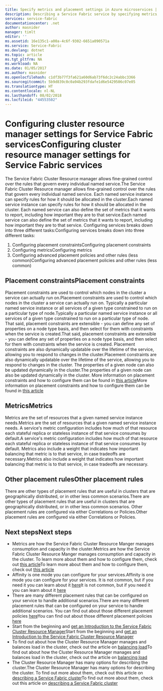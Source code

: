 ```yaml
---
title: Specify metrics and placement settings in Azure microservices | Microsoft Docs
description: Describing a Service Fabric service by specifying metrics, placement constraints, and other placement policies.
services: service-fabric
documentationcenter: .net
author: masnider
manager: timlt
editor: ''
ms.assetid: 16e135c1-a00a-4c6f-9302-6651a090571a
ms.service: Service-Fabric
ms.devlang: dotnet
ms.topic: article
ms.tgt_pltfrm: NA
ms.workload: NA
ms.date: 01/05/2017
ms.author: masnider
ms.openlocfilehash: c1df3b77f3fa621a60d6ab73f6dc2c24abbc3366
ms.sourcegitcommit: 5b9d839c0c0a94b293fdafe1d6e5429506c07e05
ms.translationtype: HT
ms.contentlocale: nl-NL
ms.lasthandoff: 08/02/2018
ms.locfileid: "44553502"
---
```

# <a name="configuring-cluster-resource-manager-settings-for-service-fabric-services"></a><span data-ttu-id="0812a-103">Configuring cluster resource manager settings for Service Fabric services</span><span class="sxs-lookup"><span data-stu-id="0812a-103">Configuring cluster resource manager settings for Service Fabric services</span></span>
<span data-ttu-id="0812a-104">The Service Fabric Cluster Resource manager allows fine-grained control over the rules that govern every individual named service.</span><span class="sxs-lookup"><span data-stu-id="0812a-104">The Service Fabric Cluster Resource manager allows fine-grained control over the rules that govern every individual named service.</span></span> <span data-ttu-id="0812a-105">Each named service instance can specify rules for how it should be allocated in the cluster.</span><span class="sxs-lookup"><span data-stu-id="0812a-105">Each named service instance can specify rules for how it should be allocated in the cluster.</span></span> <span data-ttu-id="0812a-106">Each named service can also define the set of metrics that it wants to report, including how important they are to that service.</span><span class="sxs-lookup"><span data-stu-id="0812a-106">Each named service can also define the set of metrics that it wants to report, including how important they are to that service.</span></span> <span data-ttu-id="0812a-107">Configuring services breaks down into three different tasks:</span><span class="sxs-lookup"><span data-stu-id="0812a-107">Configuring services breaks down into three different tasks:</span></span>

1. <span data-ttu-id="0812a-108">Configuring placement constraints</span><span class="sxs-lookup"><span data-stu-id="0812a-108">Configuring placement constraints</span></span>
2. <span data-ttu-id="0812a-109">Configuring metrics</span><span class="sxs-lookup"><span data-stu-id="0812a-109">Configuring metrics</span></span>
3. <span data-ttu-id="0812a-110">Configuring advanced placement policies and other rules (less common)</span><span class="sxs-lookup"><span data-stu-id="0812a-110">Configuring advanced placement policies and other rules (less common)</span></span>

## <a name="placement-constraints"></a><span data-ttu-id="0812a-111">Placement constraints</span><span class="sxs-lookup"><span data-stu-id="0812a-111">Placement constraints</span></span>
<span data-ttu-id="0812a-112">Placement constraints are used to control which nodes in the cluster a service can actually run on.</span><span class="sxs-lookup"><span data-stu-id="0812a-112">Placement constraints are used to control which nodes in the cluster a service can actually run on.</span></span> <span data-ttu-id="0812a-113">Typically a particular named service instance or all services of a given type constrained to run on a particular type of node.</span><span class="sxs-lookup"><span data-stu-id="0812a-113">Typically a particular named service instance or all services of a given type constrained to run on a particular type of node.</span></span> <span data-ttu-id="0812a-114">That said, placement constraints are extensible - you can define any set of properties on a node type basis, and then select for them with constraints when the service is created.</span><span class="sxs-lookup"><span data-stu-id="0812a-114">That said, placement constraints are extensible - you can define any set of properties on a node type basis, and then select for them with constraints when the service is created.</span></span> <span data-ttu-id="0812a-115">Placement constraints are also dynamically updatable over the lifetime of the service, allowing you to respond to changes in the cluster.</span><span class="sxs-lookup"><span data-stu-id="0812a-115">Placement constraints are also dynamically updatable over the lifetime of the service, allowing you to respond to changes in the cluster.</span></span> <span data-ttu-id="0812a-116">The properties of a given node can also be updated dynamically in the cluster.</span><span class="sxs-lookup"><span data-stu-id="0812a-116">The properties of a given node can also be updated dynamically in the cluster.</span></span> <span data-ttu-id="0812a-117">More information on placement constraints and how to configure them can be found in [this article](service-fabric-cluster-resource-manager-cluster-description.md#placement-constraints-and-node-properties)</span><span class="sxs-lookup"><span data-stu-id="0812a-117">More information on placement constraints and how to configure them can be found in [this article](service-fabric-cluster-resource-manager-cluster-description.md#placement-constraints-and-node-properties)</span></span>

## <a name="metrics"></a><span data-ttu-id="0812a-118">Metrics</span><span class="sxs-lookup"><span data-stu-id="0812a-118">Metrics</span></span>
<span data-ttu-id="0812a-119">Metrics are the set of resources that a given named service instance needs.</span><span class="sxs-lookup"><span data-stu-id="0812a-119">Metrics are the set of resources that a given named service instance needs.</span></span> <span data-ttu-id="0812a-120">A service's metric configuration includes how much of that resource each stateful replica or stateless instance of that service consumes by default.</span><span class="sxs-lookup"><span data-stu-id="0812a-120">A service's metric configuration includes how much of that resource each stateful replica or stateless instance of that service consumes by default.</span></span> <span data-ttu-id="0812a-121">Metrics also include a weight that indicates how important balancing that metric is to that service, in case tradeoffs are necessary.</span><span class="sxs-lookup"><span data-stu-id="0812a-121">Metrics also include a weight that indicates how important balancing that metric is to that service, in case tradeoffs are necessary.</span></span>

## <a name="other-placement-rules"></a><span data-ttu-id="0812a-122">Other placement rules</span><span class="sxs-lookup"><span data-stu-id="0812a-122">Other placement rules</span></span>
<span data-ttu-id="0812a-123">There are other types of placement rules that are useful in clusters that are geographically distributed, or in other less common scenarios.</span><span class="sxs-lookup"><span data-stu-id="0812a-123">There are other types of placement rules that are useful in clusters that are geographically distributed, or in other less common scenarios.</span></span> <span data-ttu-id="0812a-124">Other placement rules are configured via either Correlations or Policies.</span><span class="sxs-lookup"><span data-stu-id="0812a-124">Other placement rules are configured via either Correlations or Policies.</span></span>

## <a name="next-steps"></a><span data-ttu-id="0812a-125">Next steps</span><span class="sxs-lookup"><span data-stu-id="0812a-125">Next steps</span></span>
* <span data-ttu-id="0812a-126">Metrics are how the Service Fabric Cluster Resource Manger manages consumption and capacity in the cluster.</span><span class="sxs-lookup"><span data-stu-id="0812a-126">Metrics are how the Service Fabric Cluster Resource Manger manages consumption and capacity in the cluster.</span></span> <span data-ttu-id="0812a-127">To learn more about them and how to configure them, check out [this article](service-fabric-cluster-resource-manager-metrics.md)</span><span class="sxs-lookup"><span data-stu-id="0812a-127">To learn more about them and how to configure them, check out [this article](service-fabric-cluster-resource-manager-metrics.md)</span></span>
* <span data-ttu-id="0812a-128">Affinity is one mode you can configure for your services.</span><span class="sxs-lookup"><span data-stu-id="0812a-128">Affinity is one mode you can configure for your services.</span></span> <span data-ttu-id="0812a-129">It is not common, but if you need it you can learn about it [here](service-fabric-cluster-resource-manager-advanced-placement-rules-affinity.md)</span><span class="sxs-lookup"><span data-stu-id="0812a-129">It is not common, but if you need it you can learn about it [here](service-fabric-cluster-resource-manager-advanced-placement-rules-affinity.md)</span></span>
* <span data-ttu-id="0812a-130">There are many different placement rules that can be configured on your service to handle additional scenarios.</span><span class="sxs-lookup"><span data-stu-id="0812a-130">There are many different placement rules that can be configured on your service to handle additional scenarios.</span></span> <span data-ttu-id="0812a-131">You can find out about those different placement policies [here](service-fabric-cluster-resource-manager-advanced-placement-rules-placement-policies.md)</span><span class="sxs-lookup"><span data-stu-id="0812a-131">You can find out about those different placement policies [here](service-fabric-cluster-resource-manager-advanced-placement-rules-placement-policies.md)</span></span>
* <span data-ttu-id="0812a-132">Start from the beginning and [get an Introduction to the Service Fabric Cluster Resource Manager](service-fabric-cluster-resource-manager-introduction.md)</span><span class="sxs-lookup"><span data-stu-id="0812a-132">Start from the beginning and [get an Introduction to the Service Fabric Cluster Resource Manager](service-fabric-cluster-resource-manager-introduction.md)</span></span>
* <span data-ttu-id="0812a-133">To find out about how the Cluster Resource Manager manages and balances load in the cluster, check out the article on [balancing load](service-fabric-cluster-resource-manager-balancing.md)</span><span class="sxs-lookup"><span data-stu-id="0812a-133">To find out about how the Cluster Resource Manager manages and balances load in the cluster, check out the article on [balancing load](service-fabric-cluster-resource-manager-balancing.md)</span></span>
* <span data-ttu-id="0812a-134">The Cluster Resource Manager has many options for describing the cluster.</span><span class="sxs-lookup"><span data-stu-id="0812a-134">The Cluster Resource Manager has many options for describing the cluster.</span></span> <span data-ttu-id="0812a-135">To find out more about them, check out this article on [describing a Service Fabric cluster](service-fabric-cluster-resource-manager-cluster-description.md)</span><span class="sxs-lookup"><span data-stu-id="0812a-135">To find out more about them, check out this article on [describing a Service Fabric cluster](service-fabric-cluster-resource-manager-cluster-description.md)</span></span>
